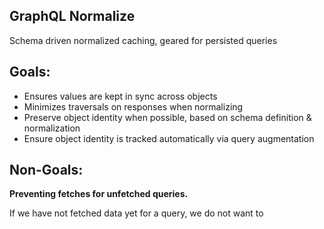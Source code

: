 ## GraphQL Normalize

Schema driven normalized caching, geared for persisted queries

## Goals:

- Ensures values are kept in sync across objects
- Minimizes traversals on responses when normalizing
- Preserve object identity when possible, based on schema definition & normalization
- Ensure object identity is tracked automatically via query augmentation

## Non-Goals:

**Preventing fetches for unfetched queries.**

If we have not fetched data yet for a query, we do not want to
